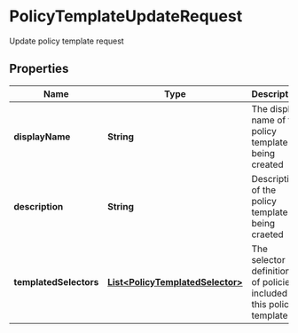

# PolicyTemplateUpdateRequest

Update policy template request

## Properties

| Name | Type | Description | Notes |
|------------ | ------------- | ------------- | -------------|
|**displayName** | **String** | The display name of the policy template being created |  |
|**description** | **String** | Description of the policy template being craeted |  |
|**templatedSelectors** | [**List&lt;PolicyTemplatedSelector&gt;**](PolicyTemplatedSelector.md) | The selector definitions of policies included in this policy template |  |



